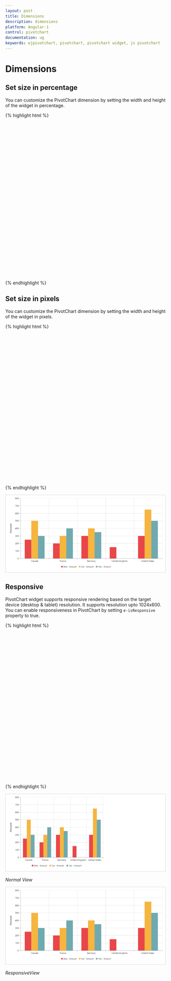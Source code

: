 ```yaml
---
layout: post
title: Dimensions
description: dimensions
platform: Angular-1
control: pivotchart
documentation: ug
keywords: ejpivotchart, pivotchart, pivotchart widget, js pivotchart 
---
```


# Dimensions

## Set size in percentage

You can customize the PivotChart dimension by setting the width and height of the widget in percentage.

{% highlight html %}

<body>
    <div ng-controller="PivotChartCtrl">
        <div id="PivotChart1" ej-pivotchart e-dataSource="dataSource" e-size="size" style="height: 480px; width: 100%;"/>
    </div>
    <script>
        angular.module('PivotChartApp', ['ejangular']).controller('PivotChartCtrl', function ($scope) {
            $scope.dataSource = {
                ///...
        };
        $scope.dataSource = $scope.dataSource;
        //Setting size to Chart container
        $scope.size = { height: "80%", width: "80%" };
    });
</script>
</body>

{% endhighlight %}

## Set size in pixels

You can customize the PivotChart dimension by setting the width and height of the widget in pixels.

{% highlight html %}

<body>
    <div ng-controller="PivotChartCtrl">
        <div id="PivotChart1" ej-pivotchart e-dataSource="dataSource" e-size="size" style="height: 460px; width: 950px;"/>
    </div>
    <script>
        angular.module('PivotChartApp', ['ejangular']).controller('PivotChartCtrl', function ($scope) {
            $scope.dataSource = {
                ///...
        };
        $scope.dataSource = $scope.dataSource;
        //Setting size to Chart container
        $scope.size = { height: "460px", width: "950px" };
    });
</script>
</body>

{% endhighlight %}

![](Dimensions_images/Dimensions.png) 

## Responsive

PivotChart widget supports responsive rendering based on the target device (desktop & tablet) resolution. It supports resolution upto 1024x600. You can enable responsiveness in PivotChart by setting `e-isResponsive` property to true.

{% highlight html %}

<div ng-controller="PivotChartCtrl">
    <div id="PivotChart1" ej-pivotchart e-dataSource="dataSource" e-isResponsive ="true" style="height: 460px; width: 100%;"/>
</div>

{% endhighlight %}

![](Dimensions_images/NormalView.png)

_Normal View_

![](Dimensions_images/ResponsiveView.png)

_ResponsiveView_